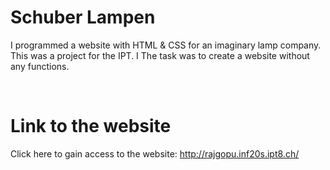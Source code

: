 
# Schuber Lampen

<p>I programmed a website with HTML & CSS for an imaginary lamp company. This was a project for the IPT. I The task was to create a website without any functions. </p></br>

# Link to the website

Click here to gain access to the website: http://rajgopu.inf20s.ipt8.ch/
